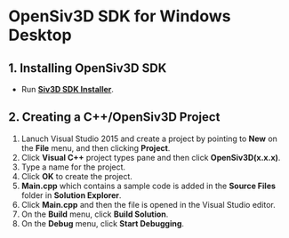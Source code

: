 <h1>OpenSiv3D SDK for Windows Desktop</h1>

## 1. Installing OpenSiv3D SDK ##
- Run <a href="http://siv3d.jp/downloads/Siv3D/OpenSiv3D(0.0.6)Installer.exe">**Siv3D SDK Installer**</a>.

## 2. Creating a C++/OpenSiv3D Project
1. Lanuch Visual Studio 2015 and create a project by pointing to **New** on the **File** menu, and then clicking **Project**.
1. Click **Visual C++** project types pane and then click **OpenSiv3D(x.x.x)**.
1. Type a name for the project.
1. Click **OK** to create the project.
1. **Main.cpp** which contains a sample code is added in the **Source Files** folder in **Solution Explorer**.
1. Click **Main.cpp** and then the file is opened in the Visual Studio editor. 
1. On the **Build** menu, click **Build Solution**.
1. On the **Debug** menu, click **Start Debugging**.
